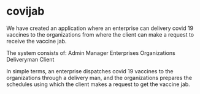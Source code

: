 # covijab


We have created an application where an enterprise can delivery covid 19 vaccines to the organizations from where the client can make a request to receive the vaccine jab.

The system consists of:
Admin
Manager
Enterprises
Organizations
Deliveryman
Client

In simple terms, an enterprise dispatches covid 19 vaccines to the organizations through a delivery man, and the organizations prepares the schedules using which the client makes a request to get the vaccine jab.
